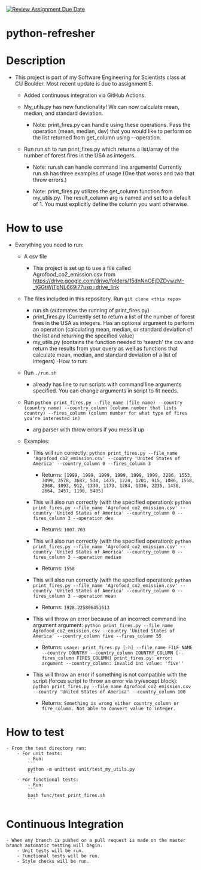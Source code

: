 [![Review Assignment Due Date](https://classroom.github.com/assets/deadline-readme-button-24ddc0f5d75046c5622901739e7c5dd533143b0c8e959d652212380cedb1ea36.svg)](https://classroom.github.com/a/oQi7O4AA)
# python-refresher

# Description
- This project is part of my Software Engineering for Scientists class at CU Boulder. Most recent update is due to assignment 5.
    
    - Added continuous integration via GitHub Actions.

    - My_utils.py has new functionality! We can now calculate mean, median, and standard deviation.

        - Note: print_fires.py can handle using these operations. Pass the operation (mean, median, dev) that you would like to perform on the list returned from get_column using --operation. 

    - Run run.sh to run print_fires.py which returns a list/array of the number of forest fires in the USA as integers.
        
        - Note: run.sh can handle command line arguments! Currently run.sh has three examples of usage (One that works and two that throw errors.)
        
        - Note: print_fires.py utilizes the get_column function from my_utils.py. The result_column arg is named and set to a default of 1. You must explicitly define the column you want otherwise.


# How to use
- Everything you need to run:
    - A csv file
        - This project is set up to use a file called Agrofood_co2_emission.csv from https://drive.google.com/drive/folders/15dnNnOEjDZDvwzM-_tGGtWjTbNL669i7?usp=drive_link

    - The files included in this repository. Run `git clone <this repo>`
        - run.sh (automates the running of print_fires.py)
        - print_fires.py (Currently set to return a list of the number of forest fires in the USA as integers. Has an optional argument to perform an operation (calculating mean, median, or standard deviation of the list and returning the specified value)
        - my_utils.py (contains the function needed to 'search' the csv and return the results from your query as well as functions that calculate mean, median, and standard deviation of a list of integers)
-How to run:
    - Run `./run.sh`
        - already has line to run scripts with command line arguments specified. You can change arguments in script to fit needs.
    - Run `python print_fires.py --file_name (file name) --country (country name) --country_column (column number that lists country) --fires_column (column number for what type of fires you're interested in)`
        - arg parser with throw errors if you mess it up
    
    - Examples:
        - This will run correctly: `python print_fires.py --file_name 'Agrofood_co2_emission.csv' --country 'United States of America' --country_column 0 --fires_column 3`
            -   Returns: `[1999, 1999, 1999, 1999, 1999, 1999, 3286, 1553, 3099, 3578, 3687, 534, 1475, 1224, 1201, 915, 1086, 1558, 2068, 1093, 912, 1330, 1173, 1284, 1336, 2235, 1438, 2664, 2457, 1190, 5405]`

        - This will also run correctly (with the specified operation): `python print_fires.py --file_name 'Agrofood_co2_emission.csv' --country 'United States of America' --country_column 0 --fires_column 3 --operation dev`
            - Returns: `1007.703`  

        - This will also run correctly (with the specified operation): `python print_fires.py --file_name 'Agrofood_co2_emission.csv' --country 'United States of America' --country_column 0 --fires_column 3 --operation median`
            - Returns: `1558`

        - This will also run correctly (with the specified operation): `python print_fires.py --file_name 'Agrofood_co2_emission.csv' --country 'United States of America' --country_column 0 --fires_column 3 --operation mean`
            - Returns: `1928.225806451613`

        - This will throw an error because of an incorrect command line argument argument: `python print_fires.py --file_name Agrofood_co2_emission.csv --country 'United States of America' --country_column five --fires_column 55`
            - Returns: ```usage: print_fires.py [-h] --file_name FILE_NAME --country COUNTRY --country_column COUNTRY_COLUMN [--fires_column FIRES_COLUMN]
                        print_fires.py: error: argument --country_column: invalid int value: 'five''
                    ```
        - This will throw an error if something is not compatible with the script (forces script to throw an error via try/except block): `python print_fires.py --file_name Agrofood_co2_emission.csv --country 'United States of America' --country_column 100`
            - Returns: `Something is wrong either country_column or fire_column. Not able to convert value to integer.`


# How to test
    - From the test directory run:
        - For unit tests:
            - Run: 
            ```
            python -m unittest unit/test_my_utils.py
            ```
        - For functional tests:
            - Run: 
            ```
            bash func/test_print_fires.sh
            ```

# Continuous Integration
    - When any branch is pushed or a pull request is made on the master branch automatic testing will begin.
        - Unit tests will be run.
        - Functional tests will be run.
        - Style checks will be run.
